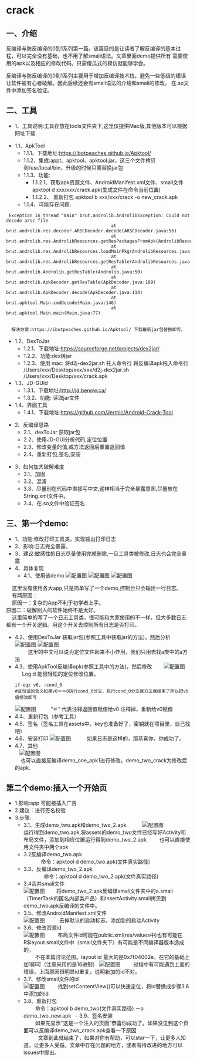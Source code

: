 # crack
一、介绍
-------
 反编译与防反编译的0到1系列第一篇。该篇目的是让读者了解反编译的基本过程，可以完全没有基础，也不用了解smali语法。文章里面demo提供所有
需要使用的apk以及相应的修改代码。只需傻瓜式的模仿就能够学会。</br>

 反编译与防反编译的0到1系列主要用于增加反编译技术栈，避免一些低级的错误让软件被有心者破解。因此后续还会有smali语法的介绍和smali的修改。
在.so文件中添加签名验证。

二、工具
-------
  * 1、工具说明:工具存放在tools文件夹下,这里仅提供Mac版,其他版本可以根据网址下载
  - 1.1、ApkTool
    + 1.1.1、下载地址:https://ibotpeaches.github.io/Apktool/
    + 1.1.2、集成:appt、apktool、apktool.jar，这三个文件拷贝到/usr/local/bin，升级的时候只需替换jar包
    + 1.1.3、功能:
      - 1.1.2.1、获取apk资源文件、AndroidManifest.xml文件、smali文件
                 apktool d xxx/xxx/crack.apk(生成文件在命令当前位置)
      - 1.1.2.2、 重新打包
                        apktool b xxx/xxx/crack -o new_crack.apk<br>
    - 1.1.4、可能存在问题:<br>
    
<pre><code> Exception in thread "main" brut.androlib.AndrolibException: Could not decode arsc file
                                      	at brut.androlib.res.decoder.ARSCDecoder.decode(ARSCDecoder.java:56)
                                      	at brut.androlib.res.AndrolibResources.getResPackagesFromApk(AndrolibResources.java:491)
                                      	at brut.androlib.res.AndrolibResources.loadMainPkg(AndrolibResources.java:74)
                                      	at brut.androlib.res.AndrolibResources.getResTable(AndrolibResources.java:66)
                                      	at brut.androlib.Androlib.getResTable(Androlib.java:50)
                                      	at brut.androlib.ApkDecoder.getResTable(ApkDecoder.java:189)
                                      	at brut.androlib.ApkDecoder.decode(ApkDecoder.java:114)
                                      	at brut.apktool.Main.cmdDecode(Main.java:146)
                                      	at brut.apktool.Main.main(Main.java:77) 
                                        </code></pre>
                                                                            
                                        
      解决方案:https://ibotpeaches.github.io/Apktool/ 下载最新jar包替换即可。

   - 1.2、DexToJar<br>
     + 1.2.1、下载地址:https://sourceforge.net/projects/dex2jar/
     + 1.2.2、功能:dex转jar
     + 1.2.3、使用
             mac: 将d2j-dex2jar.sh 托人命令行 将反编译apk拖入命令行<br>
              /Users/xxx/Desktop/xxx/xxx/d2j-dex2jar.sh /Users/xxx/Desktop/xxx/crack.apk<br>
  - 1.3、JD-GUId<br>
    + 1.3.1、下载地址:http://jd.benow.ca/
    + 1.3.2、功能: 读取jar文件
  - 1.4、界面工具
    - 1.4.1、下载地址:https://github.com/Jermic/Android-Crack-Tool
 * 2、反编译思路
    - 2.1、dexToJar 获取jar包
    - 2.2、使用JD-GUI分析代码,定位位置
    - 2.3、修改变量的值,或方法返回后重置返回值
    - 2.4、重新打包,签名,安装
  - 3、如何加大破解难度
    - 3.1、加固
    - 3.2、混淆
    - 3.3、尽量别在代码中直接写中文,这样相当于完全暴露意图,尽量放在String.xml文件中。
    - 3.4、在.so文件中验证签名


三、第一个demo:
-----
 * 1、功能:修改打印工具类，实现输出打印日志
 * 2、影响:日志完全暴露。
 * 3、建议:敏感性的日志尽量使用完就删除,一旦工具类被修改,日志也会完全暴露
 * 4、具体复现<br>
   - 4.1、使用该demo
          ![配置图](https://github.com/onlybeyond/crack/blob/master/app/assets/picture/demo_one1.png)
          ![配置图](https://github.com/onlybeyond/crack/blob/master/app/assets/picture/demo_one2.png)
          ![配置图](https://github.com/onlybeyond/crack/blob/master/app/assets/picture/demo_one3.png)
     
     这里没有使用各大app,只是简单写了一个demo,控制台只会输出一行日志。<br>
     有两原因：<br>
     原因一：复杂的App不利于初学者上手。<br>
     原因二：破解别人的软件始终不是太好。<br>
     这里简单的写了一个日志工具类，很可能和大家使用的不一样，但大多数日志都有一个开关逻辑。用这个开关去控制所有日志是否打印。<br>
   - 4.2、使用DexToJar 获取jar包(参照工具中获取jar的方法)，然后分析
          ![配置图](https://github.com/onlybeyond/crack/blob/master/app/assets/picture/demo_one8.png)
          ![配置图](https://github.com/onlybeyond/crack/blob/master/app/assets/picture/demo_one10.png)        
          这里的中文可以说为定位文件起来不小作用，我们只用去找a类中的a方法<br>       
   - 4.3、使用ApkTool反编译apk(参照工具中的方法)，然后修改
        ![配置图](https://github.com/onlybeyond/crack/blob/master/app/assets/picture/demo_one6.png)
          Log.d 能很轻松的定位修改位置。
          <pre><code>if-eqz v0, :cond_0  #这句话的含义如果v0＝＝0执行cond_0分支，执行cond_0分支就方法就结束了所以把v0值修改即可</code></pre>
        ![配置图](https://github.com/onlybeyond/crack/blob/master/app/assets/picture/demo_one9.png)
          “＃“ 代表注释返回值赋值给v0 注释掉，重新给v0赋值        
   - 4.4、重新打包（参考工具）
   - 4.5、签名（签名工具在assets中，key也准备好了，密钥就在项目里，自己找吧）
   - 4.6、安装打印
          ![配置图](https://github.com/onlybeyond/crack/blob/master/app/assets/picture/demo_one7.png)
           如果日志是这样的，那恭喜你，你成功了。
   - 4.7、其他<br>
    ![配置图](https://github.com/onlybeyond/crack/blob/master/app/assets/picture/demo_one11.png)<br>
     也可以直接反编译demo_one_apk1进行修改。demo_two_crack为修改后的apk.


 第二个demo:插入一个开始页
 -------
 * 1.影响:app 可能被插入广告
 * 2.建议：进行签名校验
 * 3.步骤:
   - 3.1、生成demo_two.apk和demo_two_2.apk
           ![配置图](https://github.com/onlybeyond/crack/blob/master/app/assets/picture/demo_two8.png)<br>
         运行得到demo_two.apk,将assets的demo_two文件已经写好Activity和布局文件，添加到相应位置运行得到demo_two_2.apk
         也可以直接使用文件夹中两个apk
   - 3.2反编译demo_two.apk<br>
             命令：apktool d demo_two.apk(文件真实路径)
   - 3.3、反编译demo_two_2.apk<br>
                命令：apktool d demo_two_2.apk(文件真实路径)
   - 3.4合并smali文件<br>
            ![配置图](https://github.com/onlybeyond/crack/blob/master/app/assets/picture/demo_two9.png)
        将demo_two_2.apk反编译smali文件夹中的a.smali（TimerTask的匿名内部类产品）和InsertActivity.smali拷贝到demo_two.apk反编译的文件中。
   - 3.5、修改AndroidManifest.xml文件<br>
              ![配置图](https://github.com/onlybeyond/crack/blob/master/app/assets/picture/demo_two4.png)
          去掉默认的启动标志，添加新的启动Activity
   - 3.6、修改资源id<br>
               ![配置图](https://github.com/onlybeyond/crack/blob/master/app/assets/picture/demo_two10.png)
         布局文件id可能在public.xml(res/values中)也有可能在R$layout.smali文件中（smail文件夹下）有可能是不同编译器版本造成的，<br>
         不在本篇讨论范围。layout id 最大的是0x7f04002e，在它的基础上加1即可（注意采用的是16进制）
               ![配置图](https://github.com/onlybeyond/crack/blob/master/app/assets/picture/demo_two5.png)
         过程中有可能遇到上面的错误，上面原因很明显id重复，说明新加的id不对。
   - 3.7、修改smail文件的id<br>
               ![配置图](https://github.com/onlybeyond/crack/blob/master/app/assets/picture/demo_two11.png)
         找到setContentView()可以快速定位，将id替换成步骤3.6中添加的id
   - 3.8、重新打包<br>
          命令：apktool b  demo_two(文件真实路径) －o demo_two_new.apk
   - 3.9、签名安装<br>
          如果先显示“这是一个注入的页面”恭喜你成功了。如果没见到这个页面可以反编译demo_two_crack.apk查看一下原因   
          
 文章到此就结束了，如果对你有帮助，可以star一下，让更多人知道，让更多人受益。文章中存在问题的地方，或者有待改进的地方可以issues中提出。
         




